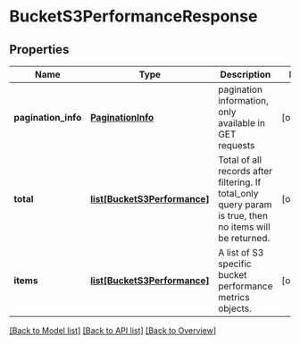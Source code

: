 # BucketS3PerformanceResponse

## Properties
Name | Type | Description | Notes
------------ | ------------- | ------------- | -------------
**pagination_info** | [**PaginationInfo**](PaginationInfo.md) | pagination information, only available in GET requests | [optional] 
**total** | [**list[BucketS3Performance]**](BucketS3Performance.md) | Total of all records after filtering. If total_only query param is true, then no items will be returned. | [optional] 
**items** | [**list[BucketS3Performance]**](BucketS3Performance.md) | A list of S3 specific bucket performance metrics objects. | [optional] 

[[Back to Model list]](index.md#documentation-for-models) [[Back to API list]](index.md#endpoint-properties) [[Back to Overview]](index.md)


